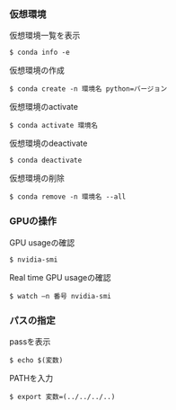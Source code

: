 ### 仮想環境

仮想環境一覧を表示
```
$ conda info -e
```
仮想環境の作成
```
$ conda create -n 環境名 python=バージョン
```
仮想環境のactivate
```
$ conda activate 環境名
```
仮想環境のdeactivate
```
$ conda deactivate
```
仮想環境の削除
```
$ conda remove -n 環境名 --all
```

### GPUの操作

GPU usageの確認
```
$ nvidia-smi
```
Real time GPU usageの確認
```
$ watch –n 番号 nvidia-smi
```

### パスの指定

passを表示
```
$ echo $(変数)
```
PATHを入力
```
$ export 変数=(../../../..)
```



